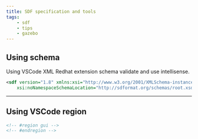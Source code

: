 ```yaml
---
title: SDF specification and tools
tags:
    - sdf
    - tips
    - gazebo
---
```


## Using schema 
Using VSCode XML Redhat extension schema validate and use intellisense.

```xml
<sdf version="1.8" xmlns:xsi="http://www.w3.org/2001/XMLSchema-instance"
    xsi:noNamespaceSchemaLocation="http://sdformat.org/schemas/root.xsd">
```


---

## Using VSCode region

```xml
<!-- #region gui -->
<!-- #endregion -->
```